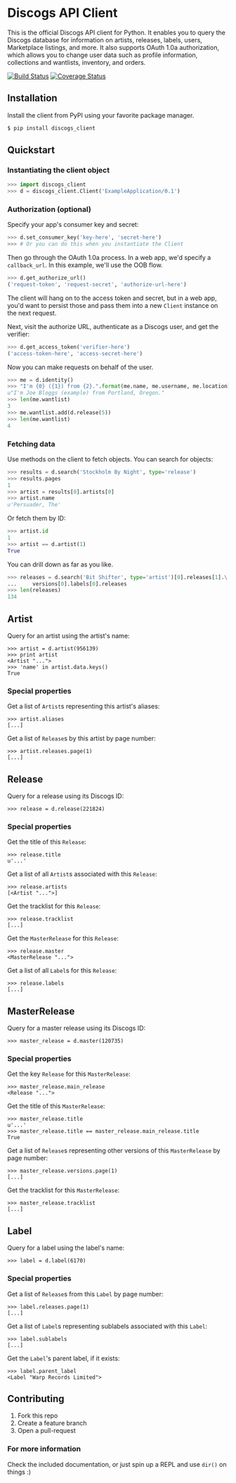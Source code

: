 # Discogs API Client

This is the official Discogs API client for Python. It enables you to query the Discogs database for information on artists, releases, labels, users, Marketplace listings, and more. It also supports OAuth 1.0a authorization, which allows you to change user data such as profile information, collections and wantlists, inventory, and orders.

[![Build Status](https://travis-ci.org/discogs/discogs_client.png?branch=master)](https://travis-ci.org/discogs/discogs_client)
[![Coverage Status](https://coveralls.io/repos/discogs/discogs_client/badge.png)](https://coveralls.io/r/discogs/discogs_client)

## Installation

Install the client from PyPI using your favorite package manager.

```sh
$ pip install discogs_client
```

## Quickstart

### Instantiating the client object

```python
>>> import discogs_client
>>> d = discogs_client.Client('ExampleApplication/0.1')
```

### Authorization (optional)

Specify your app's consumer key and secret:

```python
>>> d.set_consumer_key('key-here', 'secret-here')
>>> # Or you can do this when you instantiate the Client
```

Then go through the OAuth 1.0a process. In a web app, we'd specify a `callback_url`. In this example, we'll use the OOB flow.

```python
>>> d.get_authorize_url()
('request-token', 'request-secret', 'authorize-url-here')
```
    
The client will hang on to the access token and secret, but in a web app, you'd want to persist those and pass them into a new `Client` instance on the next request.

Next, visit the authorize URL, authenticate as a Discogs user, and get the verifier:

```python
>>> d.get_access_token('verifier-here')
('access-token-here', 'access-secret-here')
```

Now you can make requests on behalf of the user.

```python
>>> me = d.identity()
>>> "I'm {0} ({1}) from {2}.".format(me.name, me.username, me.location)
u"I'm Joe Bloggs (example) from Portland, Oregon."
>>> len(me.wantlist)
3
>>> me.wantlist.add(d.release(5))
>>> len(me.wantlist)
4
```

### Fetching data

Use methods on the client to fetch objects. You can search for objects:

```python
>>> results = d.search('Stockholm By Night', type='release')
>>> results.pages
1
>>> artist = results[0].artists[0]
>>> artist.name
u'Persuader, The'
```

Or fetch them by ID:

```python
>>> artist.id
1
>>> artist == d.artist(1)
True
```

You can drill down as far as you like.

```python
>>> releases = d.search('Bit Shifter', type='artist')[0].releases[1].\
...     versions[0].labels[0].releases
>>> len(releases)
134
```

## Artist

Query for an artist using the artist's name:

    >>> artist = d.artist(956139)
    >>> print artist
    <Artist "...">
    >>> 'name' in artist.data.keys()
    True

### Special properties

Get a list of `Artist`s representing this artist's aliases:

    >>> artist.aliases
    [...]

Get a list of `Release`s by this artist by page number:

    >>> artist.releases.page(1)
    [...]

## Release

Query for a release using its Discogs ID:

    >>> release = d.release(221824)

### Special properties

Get the title of this `Release`:

    >>> release.title
    u'...'

Get a list of all `Artist`s associated with this `Release`:

    >>> release.artists
    [<Artist "...">]

Get the tracklist for this `Release`:

    >>> release.tracklist
    [...]

Get the `MasterRelease` for this `Release`:

    >>> release.master
    <MasterRelease "...">

Get a list of all `Label`s for this `Release`:

    >>> release.labels
    [...]

## MasterRelease

Query for a master release using its Discogs ID:

    >>> master_release = d.master(120735)

### Special properties

Get the key `Release` for this `MasterRelease`:

    >>> master_release.main_release
    <Release "...">

Get the title of this `MasterRelease`:

    >>> master_release.title
    u'...'
    >>> master_release.title == master_release.main_release.title
    True

Get a list of `Release`s representing other versions of this `MasterRelease` by page number:

    >>> master_release.versions.page(1)
    [...]

Get the tracklist for this `MasterRelease`:

    >>> master_release.tracklist
    [...]

## Label

Query for a label using the label's name:

    >>> label = d.label(6170)

### Special properties

Get a list of `Release`s from this `Label` by page number:

    >>> label.releases.page(1)
    [...]

Get a list of `Label`s representing sublabels associated with this `Label`:

    >>> label.sublabels
    [...]

Get the `Label`'s parent label, if it exists:

    >>> label.parent_label
    <Label "Warp Records Limited">


## Contributing
1. Fork this repo
2. Create a feature branch
3. Open a pull-request

### For more information

Check the included documentation, or just spin up a REPL and use `dir()` on things :)
